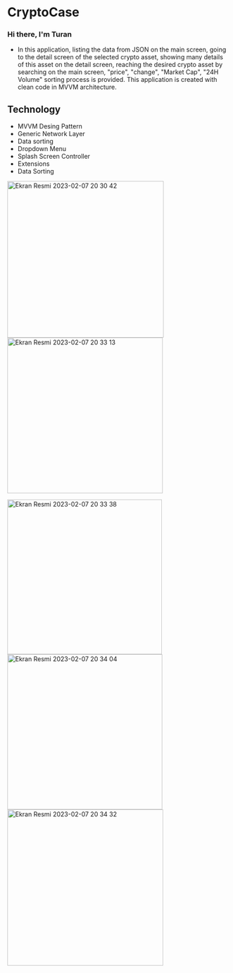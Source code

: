 # CryptoCase
### Hi there, I'm Turan 

- In this application, listing the data from JSON on the main screen, going to the detail screen of the selected crypto asset, showing many details of this asset on the detail screen, reaching the desired crypto asset by searching on the main screen, "price", "change", "Market Cap", "24H Volume" sorting process is provided. This application is created with clean code in MVVM architecture.

## Technology

-  MVVM Desing Pattern
-  Generic Network Layer
-  Data sorting
-  Dropdown Menu
-  Splash Screen Controller
-  Extensions
-  Data Sorting


<img width="355" alt="Ekran Resmi 2023-02-07 20 30 42" src="https://user-images.githubusercontent.com/98350672/217329571-953ae784-aa06-482f-a270-583ca34645a0.png">     <img width="353" alt="Ekran Resmi 2023-02-07 20 33 13" src="https://user-images.githubusercontent.com/98350672/217329787-808a70af-2f57-40ea-859a-b780e3057cd2.png">

<img width="351" alt="Ekran Resmi 2023-02-07 20 33 38" src="https://user-images.githubusercontent.com/98350672/217329873-a02706c0-2ad2-4a0d-ade8-b80cfdb93225.png">     <img width="352" alt="Ekran Resmi 2023-02-07 20 34 04" src="https://user-images.githubusercontent.com/98350672/217329904-cd838011-ea82-4344-85ad-90b6845e841a.png"> <img width="354" alt="Ekran Resmi 2023-02-07 20 34 32" src="https://user-images.githubusercontent.com/98350672/217329948-ff1f7c4a-d9ae-4903-ab6c-07ed55d22a85.png">


